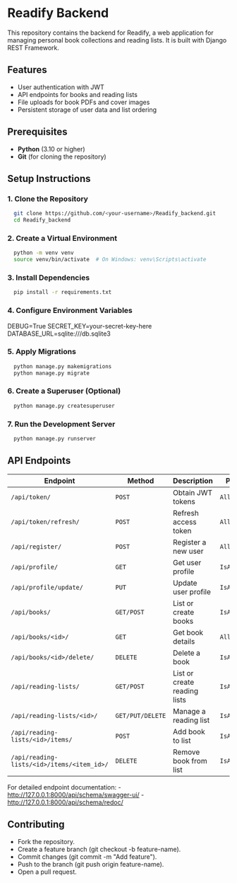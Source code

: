 # Readify Backend

This repository contains the backend for Readify, a web application for managing personal book collections and reading lists. It is built with Django REST Framework.

## Features
- User authentication with JWT
- API endpoints for books and reading lists
- File uploads for book PDFs and cover images
- Persistent storage of user data and list ordering

## Prerequisites
- **Python** (3.10 or higher)
- **Git** (for cloning the repository)

## Setup Instructions

### 1. Clone the Repository
```bash
  git clone https://github.com/<your-username>/Readify_backend.git
  cd Readify_backend
```

### 2. Create a Virtual Environment
```bash
  python -m venv venv
  source venv/bin/activate  # On Windows: venv\Scripts\activate
```

### 3. Install Dependencies
```bash
  pip install -r requirements.txt
```

### 4. Configure Environment Variables
  DEBUG=True
  SECRET_KEY=your-secret-key-here
  DATABASE_URL=sqlite:///db.sqlite3

### 5. Apply Migrations
```bash
  python manage.py makemigrations
  python manage.py migrate
```

### 6. Create a Superuser (Optional)
```bash
  python manage.py createsuperuser
```

### 7. Run the Development Server
```bash
  python manage.py runserver
```

## API Endpoints

| Endpoint                                      | Method         | Description                   | Permissions       |
|-----------------------------------------------|----------------|-------------------------------|-------------------|
| `/api/token/`                                 | `POST`         | Obtain JWT tokens             | `AllowAny`        |
| `/api/token/refresh/`                         | `POST`         | Refresh access token          | `AllowAny`        |
| `/api/register/`                              | `POST`         | Register a new user           | `AllowAny`        |
| `/api/profile/`                               | `GET`          | Get user profile              | `IsAuthenticated` |
| `/api/profile/update/`                        | `PUT`          | Update user profile           | `IsAuthenticated` |
| `/api/books/`                                 | `GET/POST`     | List or create books          | `IsAuthenticated` |
| `/api/books/<id>/`                            | `GET`          | Get book details              | `AllowAny`        |
| `/api/books/<id>/delete/`                     | `DELETE`       | Delete a book                 | `IsAuthenticated` |
| `/api/reading-lists/`                         | `GET/POST`     | List or create reading lists  | `IsAuthenticated` |
| `/api/reading-lists/<id>/`                    | `GET/PUT/DELETE` | Manage a reading list       | `IsAuthenticated` |
| `/api/reading-lists/<id>/items/`              | `POST`         | Add book to list              | `IsAuthenticated` |
| `/api/reading-lists/<id>/items/<item_id>/`    | `DELETE`       | Remove book from list         | `IsAuthenticated` |

  For detailed endpoint documentation:
    - http://127.0.0.1:8000/api/schema/swagger-ui/
    - http://127.0.0.1:8000/api/schema/redoc/
    
## Contributing
- Fork the repository.
- Create a feature branch (git checkout -b feature-name).
- Commit changes (git commit -m "Add feature").
- Push to the branch (git push origin feature-name).
- Open a pull request.
